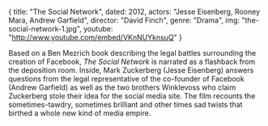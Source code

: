 {
  title: "The Social Network",
  dated: 2012,
  actors: "Jesse Eisenberg, Rooney Mara, Andrew Garfield",
  director: "David Finch",
  genre: "Drama",
  img: "the-social-network-1.jpg",
  youtube: "http://www.youtube.com/embed/VKnNUYknsuQ"
}

Based on a Ben Mezrich book describing the legal battles surrounding the creation of Facebook, _The Social Network_ is narrated as a flashback from the deposition room. Inside, Mark Zuckerberg (Jesse Eisenberg) answers questions from the legal representative of the co-founder of Facebook (Andrew Garfield) as well as the two brothers Winklevoss who claim Zuckerberg stole their idea for the social media site. The film recounts the sometimes-tawdry, sometimes brilliant and other times sad twists that birthed a whole new kind of media empire.